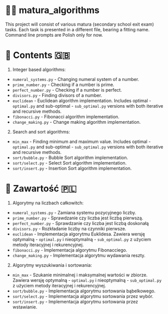 # 🧑‍🎓 matura_algorithms
This project will consist of various matura (secondary school exit exam) tasks. Each task is presented in a different file, bearing a fitting name. Command line prompts are Polish only for now.
# 📖 Contents 🇬🇧
1. Integer based algorithms:
  * `numeral_systems.py` - Changing numeral system of a number.
  * `prime_number.py` - Checking if a number is prime.
  * `perfect_number.py` - Checking if a number is perfect.
  * `divisors.py` - Finding divisors of a number.
  * `euclidean` - Euclidean algorithm implementation. Includes optimal - `optimal.py` and sub-optimal - `sub_optimal.py` versions with both iterative and recursive methods.
  * `fibonacci.py` - Fibonacci algorithm implementation.
  * `change_making.py` - Change making algorithm implementation.
2. Search and sort algorithms:
  * `min_max` - Finding minimum and maximum value. Includes optimal - `optimal.py` and sub-optimal - `sub_optimal.py` versions with both iterative and recursive methods.
  * `sort/bubble.py` - Bubble Sort algorithm implementation.
  * `sort/select.py` - Select Sort algorithm implementation.
  * `sort/insert.py` - Insertion Sort algorithm implementation.
# 📖 Zawartość 🇵🇱
1. Algorytmy na liczbach całkowitch:
  * `numeral_systems.py` - Zamiana systemu pozycyjnego liczby.
  * `prime_number.py` - Sprawdzanie czy liczba jest liczbą pierwszą.
  * `perfect_number.py` - Sprawdzanie czy liczba jest liczbą doskonałą
  * `divisors.py` - Rozkładanie liczby na czynniki pierwsze.
  * `euclidean` - Implementacja algorytmu Euklidesa. Zawiera wersję optymalną - `optimal.py` i nieoptymalną - `sub_optimal.py` z użyciem metody iteracyjnej i rekurencyjnej.
  * `fibonacci.py` - Implementacja algorytmu Fibonacciego.
  * `change_making.py` - Implementacja algorytmu wydawania reszty.
2. Algorytmy wyszukiwania i sortowania:
  * `min_max` - Szukanie minimalnej i maksymalnej wartości w zbiorze. Zawiera wersję optymalną - `optimal.py` i nieoptymalną - `sub_optimal.py` z użyciem metody iteracyjnej i rekurencyjnej.
  * `sort/bubble.py` - Implementacja algorytmu sortowania bąbelkowego.
  * `sort/select.py` - Implementacja algorytmu sortowania przez wybór.
  * `sort/insert.py` - Implementacja algorytmu sortowania przez wstawianie.
